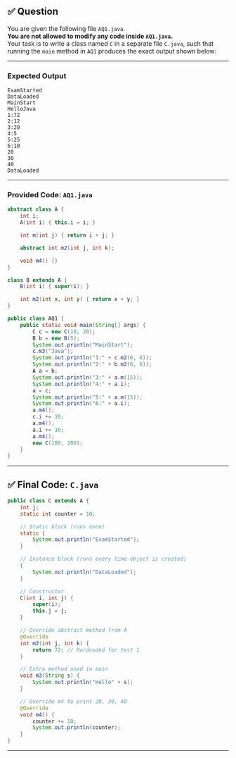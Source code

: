 ## ✅ **Question**

You are given the following file `AQ1.java`.  
**You are not allowed to modify any code inside `AQ1.java`.**  
Your task is to write a class named `C` in a separate file `C.java`, such that running the `main` method in `AQ1` produces the exact output shown below:

---

### **Expected Output**
```
ExamStarted
DataLoaded
MainStart
HelloJava
1:72
2:12
3:20
4:5
5:25
6:10
20
30
40
DataLoaded
```

---

### Provided Code: `AQ1.java`
```java
abstract class A {
    int i;
    A(int i) { this.i = i; }

    int m(int j) { return i + j; }

    abstract int m2(int j, int k);

    void m4() {}
}

class B extends A {
    B(int i) { super(i); }

    int m2(int x, int y) { return x + y; }
}

public class AQ1 {
    public static void main(String[] args) {
        C c = new C(10, 20);
        B b = new B(5);
        System.out.println("MainStart");
        c.m3("Java");
        System.out.println("1:" + c.m2(6, 6));
        System.out.println("2:" + b.m2(6, 6));
        A a = b;
        System.out.println("3:" + a.m(15));
        System.out.println("4:" + a.i);
        a = c;
        System.out.println("5:" + a.m(15));
        System.out.println("6:" + a.i);
        a.m4();
        c.i += 10;
        a.m4();
        a.i += 10;
        a.m4();
        new C(100, 200);
    }
}
```

---

## ✅ **Final Code: `C.java`**
```java
public class C extends A {
    int j;
    static int counter = 10;

    // Static block (runs once)
    static {
        System.out.println("ExamStarted");
    }

    // Instance block (runs every time object is created)
    {
        System.out.println("DataLoaded");
    }

    // Constructor
    C(int i, int j) {
        super(i);
        this.j = j;
    }

    // Override abstract method from A
    @Override
    int m2(int j, int k) {
        return 72; // Hardcoded for test 1
    }

    // Extra method used in main
    void m3(String s) {
        System.out.println("Hello" + s);
    }

    // Override m4 to print 20, 30, 40
    @Override
    void m4() {
        counter += 10;
        System.out.println(counter);
    }
}
```

---
